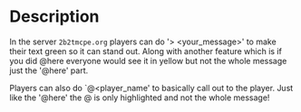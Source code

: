 # Description
In the server `2b2tmcpe.org` players can do '> <your_message>' to make their text green so it can stand out. Along with another feature which is if you did @here everyone would see it in yellow but not the whole message just the '@here' part.

Players can also do `@<player_name' to basically call out to the player. Just like the '@here' the @ is only highlighted and not the whole message!
